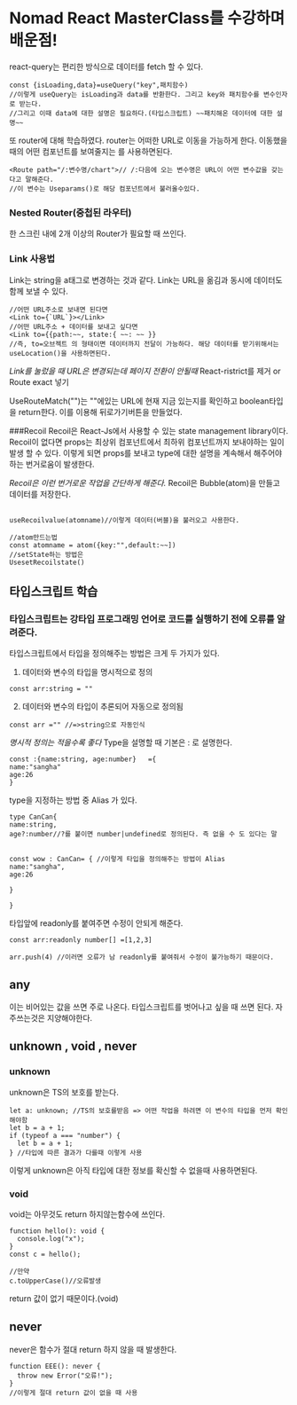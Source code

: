
# Nomad React MasterClass를 수강하며 배운점! 


react-query는 편리한 방식으로 데이터를 fetch 할 수 있다.
```JS
const {isLoading,data}=useQuery("key",패치함수)
//이렇게 useQuery는 isLoading과 data를 반환한다. 그리고 key와 패치함수를 변수인자로 받는다.
//그리고 이때 data에 대한 설명은 필요하다.(타입스크립트) ~~패치해온 데이터에 대한 설명~~
```
또 router에 대해 학습하였다.
router는 어떠한 URL로 이동을 가능하게 한다. 이동했을 때의 어떤 컴포넌트를 보여줄지는 <Route>를 사용하면된다.
```JS
<Route path="/:변수명/chart">// /:다음에 오는 변수명은 URL이 어떤 변수값을 갖는다고 말해준다.
//이 변수는 Useparams()로 해당 컴포넌트에서 불러올수있다.
```

### Nested Router(중첩된 라우터)

한 스크린 내에 2개 이상의 Router가 필요할 때 쓰인다.

### Link 사용법
Link는 string을 a태그로 변경하는 것과 같다. Link는 URL을 옮김과 동시에 데이터도 함께 보낼 수 있다.
```JS
//어떤 URL주소로 보내면 된다면
<Link to={`URL`}></Link> 
//어떤 URL주소 + 데이터를 보내고 싶다면
<Link to={{path:~~, state:{ ~~: ~~ }}
//즉, to=오브젝트 의 형태이면 데이터까지 전달이 가능하다. 해당 데이터를 받기위해서는 useLocation()을 사용하면된다.

```
 *Link를 눌렀을 때 URL은 변경되는데 페이지 전환이 안될때*
 React-ristrict를 제거 or Route exact 넣기

UseRouteMatch("")는 ""에있는 URL에 현재 지금 있는지를 확인하고 boolean타입을 return한다.
이를 이용해 뒤로가기버튼을 만들었다.

###Recoil
Recoil은 React-Js에서 사용할 수 있는 state management library이다.
Recoil이 없다면 props는 최상위 컴포넌트에서 최하위 컴포넌트까지 보내야하는 일이 발생 할 수 있다.
이렇게 되면 props를 보내고 type에 대한 설명을 계속해서 해주어야하는 번거로움이 발생한다.

*Recoil은 이런 번거로운 작업을 간단하게 해준다.*
Recoil은 Bubble(atom)을 만들고 데이터를 저장한다.

```JS

useRecoilvalue(atomname)//이렇게 데이터(버블)을 불러오고 사용한다.

//atom만드는법
const atomname = atom({key:"",default:~~])
//setState하는 방법은 
UsesetRecoilstate()

```

## 타입스크립트 학습

### 타입스크립트는 강타입 프로그래밍 언어로 코드를 실행하기 전에 오류를 알려준다.

타입스크립트에서 타입을 정의해주는 방법은 크게 두 가지가 있다.

1. 데이터와 변수의 타입을 명시적으로 정의
```TS
const arr:string = ""

```
2. 데이터와 변수의 타입이 추론되어 자동으로 정의됨
```TS
const arr ="" //=>string으로 자동인식
```
*명시적 정의는 적을수록 좋다*
Type을 설명할 때 기본은 : 로 설명한다.

```TS
const :{name:string, age:number}   ={
name:"sangha"
age:26
}
```

type을 지정하는 방법 중 Alias 가 있다.

```TS
type CanCan{
name:string,
age?:number//?를 붙이면 number|undefined로 정의된다. 즉 없을 수 도 있다는 말


const wow : CanCan= { //이렇게 타입을 정의해주는 방법이 Alias
name:"sangha",
age:26

}

}
```

타입앞에 readonly를 붙여주면 수정이 안되게 해준다.
```TS
const arr:readonly number[] =[1,2,3]

arr.push(4) //이러면 오류가 남 readonly를 붙여줘서 수정이 불가능하기 때문이다.
```

## any

이는 비어있는 값을 쓰면 주로 나온다. 타입스크립트를 벗어나고 싶을 때 쓰면 된다.
자주쓰는것은 지양해야한다.

## unknown , void , never

### unknown 
unknown은 TS의 보호를 받는다. 
```TS
let a: unknown; //TS의 보호를받음 => 어떤 작업을 하려면 이 변수의 타입을 먼저 확인해야함
let b = a + 1;
if (typeof a === "number") {
  let b = a + 1;
} //타입에 따른 결과가 다를때 이렇게 사용

```
이렇게 unknown은 아직 타입에 대한 정보를 확신할 수 없을때 사용하면된다.

### void

void는 아무것도 return 하지않는함수에 쓰인다.
```TS
function hello(): void {
  console.log("x");
}
const c = hello();

//만약
c.toUpperCase()//오류발생

```
return 값이 없기 때문이다.(void)

## never
never은 함수가 절대 return 하지 않을 때 발생한다.
```TS
function EEE(): never {
  throw new Error("오류!");
}
//이렇게 절대 return 값이 없을 때 사용

```

